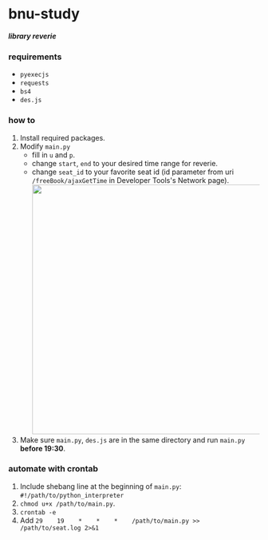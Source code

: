 # bnu-study
***library reverie***

### requirements

- `pyexecjs`
- `requests`
- `bs4`
- `des.js`

### how to

1. Install required packages.
2. Modify `main.py`
    - fill in `u` and `p`.
    - change `start`, `end` to your desired time range for reverie.  
    - change `seat_id` to your favorite seat id (id parameter from uri `/freeBook/ajaxGetTime` in Developer Tools's Network page).
      <br><img src="https://github.com/MurphyLo/bnu-study/assets/69335326/37d67ad4-2531-41f9-a5ea-f956c93c7d9b" alt="" width="500">
3. Make sure `main.py`, `des.js` are in the same directory and run `main.py` **before 19:30**.

### automate with crontab

1. Include shebang line at the beginning of `main.py`: `#!/path/to/python_interpreter`
2. `chmod u+x /path/to/main.py`.
3. `crontab -e`
4. Add `29    19    *    *    *    /path/to/main.py >> /path/to/seat.log 2>&1`
